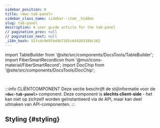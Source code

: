 ```yaml
---
sidebar_position: 0
title: <dwc-tab-panel>
sidebar_class_name: sidebar--item__hidden
slug: tab-panel
description: A user guide article for the tab-panel
// pagination_prev: null
// pagination_next: null
_i18n_hash: 51fcdc9d9fbd4b7165c644283189c162
---
```

import TableBuilder from '@site/src/components/DocsTools/TableBuilder';
import FiberSmartRecordIcon from '@mui/icons-material/FiberSmartRecord';
import DocChip from '@site/src/components/DocsTools/DocChip';

<DocChip chip='shadow' />

<br />

:::info CLIËNTCOMPONENT
Deze sectie beschrijft de stijlinformatie voor de **`<dwc-tab-panel>`** component. Deze component is **slechts client-side** - het kan niet op zichzelf worden geïnstantieerd via de API, maar kan deel uitmaken van API-componenten.
:::

## Styling {#styling}

<TableBuilder name="dwc-tab-panel" clientComponent />
